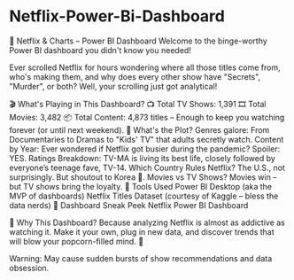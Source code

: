 # Netflix-Power-Bi-Dashboard
🍿 Netflix & Charts – Power BI Dashboard
Welcome to the binge-worthy Power BI dashboard you didn't know you needed!

Ever scrolled Netflix for hours wondering where all those titles come from, who's making them, and why does every other show have "Secrets", "Murder", or both?
Well, your scrolling just got analytical!

🎬 What's Playing in This Dashboard?
📺 Total TV Shows: 1,391
🎞️ Total Movies: 3,482
📦 Total Content: 4,873 titles – Enough to keep you watching forever (or until next weekend).
🍿 What's the Plot?
Genres galore: From Documentaries to Dramas to "Kids' TV" that adults secretly watch.
Content by Year: Ever wondered if Netflix got busier during the pandemic? Spoiler: YES.
Ratings Breakdown: TV-MA is living its best life, closely followed by everyone’s teenage fave, TV-14.
Which Country Rules Netflix? The U.S., not surprisingly. But shoutout to Korea 👏.
Movies vs TV Shows? Movies win – but TV shows bring the loyalty.
🔧 Tools Used
Power BI Desktop (aka the MVP of dashboards)
Netflix Titles Dataset (courtesy of Kaggle – bless the data nerds)
📸 Dashboard Sneak Peek
Netflix Power BI Dashboard

🧠 Why This Dashboard?
Because analyzing Netflix is almost as addictive as watching it.
Make it your own, plug in new data, and discover trends that will blow your popcorn-filled mind. 🎉

Warning: May cause sudden bursts of show recommendations and data obsession.

